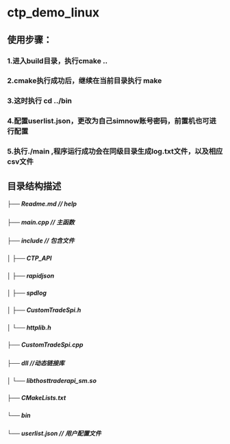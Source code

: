 # ctp_demo_linux
## 使用步骤：
### 1.进入build目录，执行cmake ..
### 2.cmake执行成功后，继续在当前目录执行 make
### 3.这时执行 cd ../bin
### 4.配置userlist.json，更改为自己simnow账号密码，前置机也可进行配置
### 5.执行./main ,程序运行成功会在同级目录生成log.txt文件，以及相应csv文件


## 目录结构描述
##### ├── Readme.md                   // help
##### ├── main.cpp                    // 主函数
##### ├── include                     // 包含文件
##### │   ├── CTP_API
##### │   ├── rapidjson                
##### │   ├── spdlog         
##### │   ├── CustomTradeSpi.h                
##### │   └── httplib.h              
##### ├── CustomTradeSpi.cpp 
##### ├── dll                         //动态链接库
##### │   └── libthosttraderapi_sm.so
##### ├── CMakeLists.txt                     
##### └── bin
#####     └── userlist.json           // 用户配置文件
